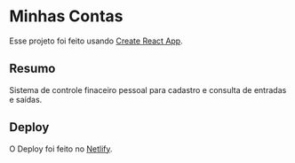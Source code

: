 # Minhas Contas

Esse projeto foi feito usando [Create React App](https://github.com/facebook/create-react-app).

## Resumo

Sistema de controle finaceiro pessoal para cadastro e consulta de entradas e saídas.

## Deploy

O Deploy foi feito no [Netlify](https://vibrant-noether-a2dcee.netlify.app/).


